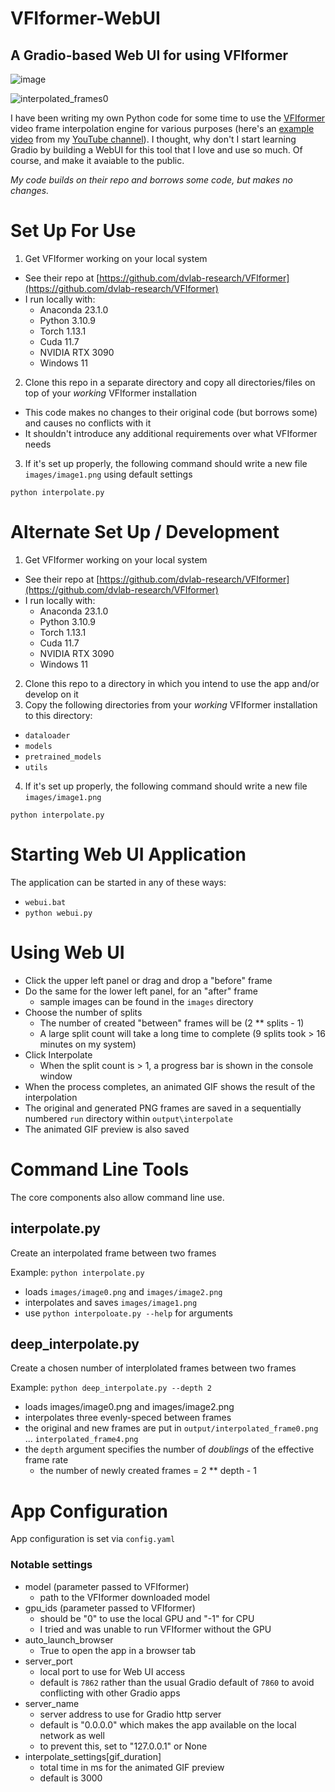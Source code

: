 # VFIformer-WebUI
## A Gradio-based Web UI for using VFIformer

![image](https://user-images.githubusercontent.com/825994/216856563-6027bddf-c617-420a-8652-5228bfacb3b5.png)

![interpolated_frames0](https://user-images.githubusercontent.com/825994/217050627-e0fd6e17-1c53-49aa-88d6-72a9717b2c13.gif)

I have been writing my own Python code for some time to use the [VFIformer](https://github.com/dvlab-research/VFIformer) video frame interpolation engine for various purposes (here's an [example video](https://www.youtube.com/watch?v=JhibFQvP7X0) from my [YouTube channel](https://www.youtube.com/@jerryhogsett)). I thought, why don't I start learning Gradio by building a WebUI for this tool that I love and use so much. Of course, and make it avaiable to the public. 

_My code builds on their repo and borrows some code, but makes no changes._

# Set Up For Use

1. Get VFIformer working on your local system
- See their repo at [https://github.com/dvlab-research/VFIformer](https://github.com/dvlab-research/VFIformer) 
- I run locally with:
  - Anaconda 23.1.0
  - Python 3.10.9
  - Torch 1.13.1
  - Cuda 11.7
  - NVIDIA RTX 3090
  - Windows 11
2. Clone this repo in a separate directory and copy all directories/files on top of your *working* VFIformer installation
- This code makes no changes to their original code (but borrows some) and causes no conflicts with it
- It shouldn't introduce any additional requirements over what VFIformer needs
3. If it's set up properly, the following command should write a new file `images/image1.png` using default settings

`python interpolate.py`

# Alternate Set Up / Development

1. Get VFIformer working on your local system
- See their repo at [https://github.com/dvlab-research/VFIformer](https://github.com/dvlab-research/VFIformer) 
- I run locally with:
  - Anaconda 23.1.0
  - Python 3.10.9
  - Torch 1.13.1
  - Cuda 11.7
  - NVIDIA RTX 3090
  - Windows 11
2. Clone this repo to a directory in which you intend to use the app and/or develop on it
3. Copy the following directories from your *working* VFIformer installation to this directory:
- `dataloader`
- `models`
- `pretrained_models`
- `utils`
4. If it's set up properly, the following command should write a new file `images/image1.png`

`python interpolate.py`

# Starting Web UI Application

The application can be started in any of these ways:
- `webui.bat`
- `python webui.py`

# Using Web UI

- Click the upper left panel or drag and drop a "before" frame
- Do the same for the lower left panel, for an "after" frame
  - sample images can be found in the `images` directory
- Choose the number of splits
  - The number of created "between" frames will be (2 ** splits - 1)
  - A large split count will take a long time to complete (9 splits took > 16 minutes on my system)
- Click Interpolate
  - When the split count is > 1, a progress bar is shown in the console window
- When the process completes, an animated GIF shows the result of the interpolation
- The original and generated PNG frames are saved in a sequentially numbered `run` directory within `output\interpolate`
- The animated GIF preview is also saved

# Command Line Tools

The core components also allow command line use.

## interpolate.py

Create an interpolated frame between two frames

Example: `python interpolate.py`
- loads `images/image0.png` and `images/image2.png`
- interpolates and saves `images/image1.png`
- use `python interpoloate.py --help` for arguments

## deep_interpolate.py

Create a chosen number of interplolated frames between two frames

Example: `python deep_interpolate.py --depth 2`
- loads images/image0.png and images/image2.png
- interpolates three evenly-speced between frames
- the original and new frames are put in `output/interpolated_frame0.png` ... `interpolated_frame4.png`
- the `depth` argument specifies the number of *doublings* of the effective frame rate
  - the number of newly created frames = 2 ** depth - 1

# App Configuration

App configuration is set via `config.yaml`

### Notable settings
- model (parameter passed to VFIformer)
  - path to the VFIformer downloaded model
- gpu_ids (parameter passed to VFIformer)
  - should be "0" to use the local GPU and "-1" for CPU
  - I tried and was unable to run VFIformer without the GPU
- auto_launch_browser
  - True to open the app in a browser tab
- server_port
  - local port to use for Web UI access
  - default is `7862` rather than the usual Gradio default of `7860` to avoid conflicting with other Gradio apps
- server_name
  - server address to use for Gradio http server
  - default is "0.0.0.0" which makes the app available on the local network as well
  - to prevent this, set to "127.0.0.1" or None
- interpolate_settings\[gif_duration\]
  - total time in ms for the animated GIF preview
  - default is 3000
  
